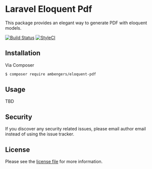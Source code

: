 # Laravel Eloquent Pdf
This package provides an elegant way to generate PDF with eloquent models.

[![Build Status](https://travis-ci.org/ambengers/eloquent-pdf.svg?branch=master)](https://travis-ci.org/ambengers/eloquent-pdf)
[![StyleCI](https://github.styleci.io/repos/316454658/shield?branch=master)](https://github.styleci.io/repos/316454658?branch=master)

## Installation

Via Composer

``` bash
$ composer require ambengers/eloquent-pdf
```

## Usage

TBD

## Security

If you discover any security related issues, please email author email instead of using the issue tracker.

## License

Please see the [license file](license.md) for more information.
